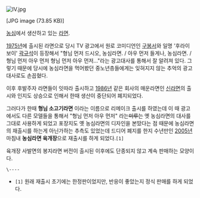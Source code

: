 ![IV.jpg](//rv.wkcdn.net/http://rigvedawiki.net/r1/pds/IV.jpg)

[JPG image (73.85 KB)]

  
[농심](%EB%86%8D%EC%8B%AC.md)에서 생산하고 있는 [라면](%EB%9D%BC%EB%A9%B4.md).  
  
[1975년](1975%EB%85%84.md)에 출시된 라면으로 당시 TV 광고에서 원로 코미디언인
[구봉서](%EA%B5%AC%EB%B4%89%EC%84%9C.md)와 일명 '후라이보이'
[곽규석](%EA%B3%BD%EA%B7%9C%EC%84%9D.md)이 등장해서 "형님 먼저 드시오, 농심라면. / 아우 먼저 들게나,
농심라면. / 형님 먼저 아우 먼저 형님 먼저 아우 먼저..."라는 광고대사를 통해서 잘 알려져 있다. 그렇기 때문에 당시에 농심라면을
먹어봤던 중노년층들에게는 잊혀지지 않는 추억의 광고대사로도 손꼽혔다.

이후 후발주자 라면들이 잇따라 출시하고 [1986년](1986%EB%85%84.md) 같은 회사의 매운라면인
[신라면](%EC%8B%A0%EB%9D%BC%EB%A9%B4.md)의 출시와 인지도 상승으로 인해서 한때 생산이 중단되어 폐지되었다.

그러다가 한때 **형님 소고기라면** 이라는 이름으로 리메이크 출시를 하였는데 이 때 광고에서도 다른 모델들을 통해서 "형님 먼저 아우
먼저" 라는<del>미루는</del> 옛 농심라면의 대사를 그대로 사용하게 되었고 포장지도 옛 농심라면의 디자인을 본땄다는 점 때문에
농심라면의 재출시를 하는게 아닌가하는 추측도 있었는데 드디어 폐지를 한지 수년만인 [2005년](2005%EB%85%84.md) 마침내
**농심라면 육개장**으로 재출시를 하게 되었다.`[1]`

육개장 사발면의 봉지라면 버전이 출시된 이후에도 단종되지 않고 계속 판매하는 모양이다.

`\----`

  * `[1]` 원래 재출시 초기에는 한정판이었지만, 반응이 좋았는지 정식 판매를 하게 되었다.

